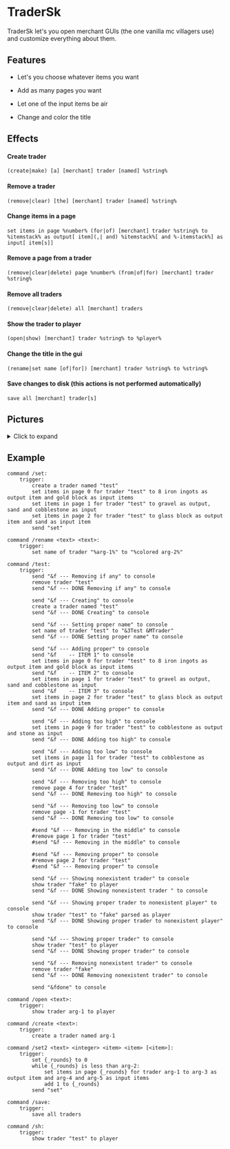 # TraderSk
 
TraderSk let's you open merchant GUIs (the one vanilla mc villagers use) and customize everything about them.

## Features

- Let's you choose whatever items you want

- Add as many pages you want

- Let one of the input items be air

- Change and color the title

## Effects

#### Create trader
```
(create|make) [a] [merchant] trader [named] %string%
```
#### Remove a trader
```
(remove|clear) [the] [merchant] trader [named] %string%
```
#### Change items in a page
```
set items in page %number% (for|of) [merchant] trader %string% to %itemstack% as output[ item](,| and) %itemstack%[ and %-itemstack%] as input[ item[s]]
```
#### Remove a page from a trader
```
(remove|clear|delete) page %number% (from|of|for) [merchant] trader %string%
```
#### Remove all traders
```
(remove|clear|delete) all [merchant] traders
```
#### Show the trader to player
```
(open|show) [merchant] trader %string% to %player%
```
#### Change the title in the gui
```
(rename|set name [of|for]) [merchant] trader %string% to %string%
```
#### Save changes to disk (this actions is not performed automatically)
```
save all [merchant] trader[s]
```

## Pictures

<details>
  <summary>Click to expand</summary>
  <img src="https://i.imgur.com/2iSG2bb.png"></img>  
  <img src="https://i.imgur.com/5D94dj8.png"></img>  
</details>


## Example

```
command /set:
	trigger:
		create a trader named "test"
		set items in page 0 for trader "test" to 8 iron ingots as output item and gold block as input items
		set items in page 1 for trader "test" to gravel as output, sand and cobblestone as input
		set items in page 2 for trader "test" to glass block as output item and sand as input item
		send "set"

command /rename <text> <text>:
	trigger:
		set name of trader "%arg-1%" to "%colored arg-2%"

command /test:
	trigger:
		send "&f --- Removing if any" to console
		remove trader "test"
		send "&f --- DONE Removing if any" to console

		send "&f --- Creating" to console
		create a trader named "test"
		send "&f --- DONE Creating" to console

		send "&f --- Setting proper name" to console
		set name of trader "test" to "&3Test &MTrader"
		send "&f --- DONE Setting proper name" to console

		send "&f --- Adding proper" to console
		send "&f 	-- ITEM 1" to console
		set items in page 0 for trader "test" to 8 iron ingots as output item and gold block as input items
		send "&f 	-- ITEM 2" to console
		set items in page 1 for trader "test" to gravel as output, sand and cobblestone as input
		send "&f 	-- ITEM 3" to console
		set items in page 2 for trader "test" to glass block as output item and sand as input item
		send "&f --- DONE Adding proper" to console

		send "&f --- Adding too high" to console
		set items in page 9 for trader "test" to cobblestone as output and stone as input
		send "&f --- DONE Adding too high" to console

		send "&f --- Adding too low" to console
		set items in page 11 for trader "test" to cobblestone as output and dirt as input
		send "&f --- DONE Adding too low" to console

		send "&f --- Removing too high" to console
		remove page 4 for trader "test"
		send "&f --- DONE Removing too high" to console

		send "&f --- Removing too low" to console
		remove page -1 for trader "test"
		send "&f --- DONE Removing too low" to console

		#send "&f --- Removing in the middle" to console
		#remove page 1 for trader "test"
		#send "&f --- Removing in the middle" to console

		#send "&f --- Removing proper" to console
		#remove page 2 for trader "test"
		#send "&f --- Removing proper" to console

		send "&f --- Showing nonexistent trader" to console
		show trader "fake" to player
		send "&f --- DONE Showing nonexistent trader " to console

		send "&f --- Showing proper trader to nonexistent player" to console
		show trader "test" to "fake" parsed as player
		send "&f --- DONE Showing proper trader to nonexistent player" to console

		send "&f --- Showing proper trader" to console
		show trader "test" to player
		send "&f --- DONE Showing proper trader" to console

		send "&f --- Removing nonexistent trader" to console
		remove trader "fake"
		send "&f --- DONE Removing nonexistent trader" to console

		send "&fdone" to console

command /open <text>:
	trigger:
		show trader arg-1 to player

command /create <text>:
	trigger:
		create a trader named arg-1

command /set2 <text> <integer> <item> <item> [<item>]:
	trigger:
		set {_rounds} to 0
		while {_rounds} is less than arg-2:
			set items in page {_rounds} for trader arg-1 to arg-3 as output item and arg-4 and arg-5 as input items
			add 1 to {_rounds}
		send "set"

command /save:
	trigger:
		save all traders

command /sh:
	trigger:
		show trader "test" to player
```

